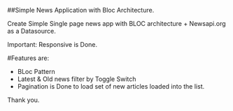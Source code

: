 ##Simple News Application with Bloc Architecture.

Create Simple Single page news app with BLOC architecture + Newsapi.org as a Datasource.

Important: Responsive is Done.

#Features are:
- BLoc Pattern
- Latest & Old news filter by Toggle Switch
- Pagination is Done to load set of new articles loaded into the list.

Thank you.
